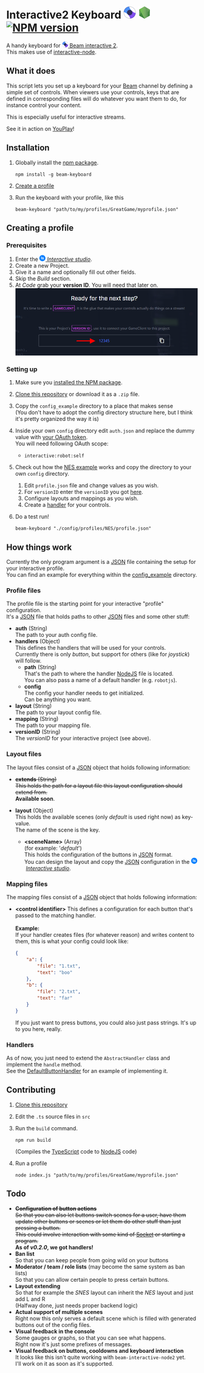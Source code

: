 # Interactive2 Keyboard [![Beam](doc/beamM.png)](https://beam.pro/) [![NodeJS](doc/nodejs.png)](https://nodejs.org/) [![NPM version](https://img.shields.io/npm/v/beam-keyboard.svg)](https://www.npmjs.com/package/beam-keyboard)

A handy keyboard for [![Beam](doc/beamS.png)&nbsp;Beam&nbsp;interactive&nbsp;2](https://dev.beam.pro/reference/interactive/).  
This makes use of [interactive-node](https://github.com/WatchBeam/interactive-node).

## What it does
This script lets you set up a keyboard for your [Beam](https://beam.pro/) channel by defining a simple set of controls.
When viewers use your controls, keys that are defined in corresponding files will do whatever you want them to do, for instance control your content.

This is especially useful for interactive streams.

See it in action on [YouPlay](https://beam.pro/Youplay)!

## Installation
1. Globally install the [npm package](https://www.npmjs.com/package/beam-keyboard2).  
	```shell
	npm install -g beam-keyboard
	```
	
1. [Create a profile](#creating-a-profile)

1. Run the keyboard with your profile, like this
	```shell
	beam-keyboard "path/to/my/profiles/GreatGame/myprofile.json"
	```	

## Creating a profile
### Prerequisites
1. Enter the [![Interactive Studio logo](doc/interactiveStudio.png)&nbsp;*Interactive&nbsp;studio*](https://beam.pro/i/studio).
1. Create a new Project.
1. Give it a name and optionally fill out other fields.
1. Skip the *Build* section.
1. At *Code* grab your **version ID**. You will need that later on.  
	![Image of where you can obtain your version ID](doc/getVersionID.png)
	
### Setting up
1. Make sure you [installed the NPM package](#installation).

1. [Clone this repository](https://help.github.com/articles/cloning-a-repository/) or download it as a ``.zip`` file.
	
1. Copy the ``config_example`` directory to a place that makes sense  
	(You don't have to adopt the config directory structure here, but I think it's pretty organized the way it is)

1. Inside your own ``config`` directory edit ``auth.json`` and replace the dummy value with [your OAuth token](https://dev.beam.pro/reference/oauth/).  
	You will need following OAuth scope:
	-	``interactive:robot:self``

1. Check out how the [NES example](config_example/profiles/NES) works and copy the directory to your own ``config`` directory.
	1. Edit ``profile.json`` file and change values as you wish.
	1. For ``versionID`` enter the ``versionID`` you got [here](#prerequisites).
	1. Configure layouts and mappings as you wish.
	1. Create a [handler](#handlers) for your controls.

1. Do a test run!
	```shell
	beam-keyboard "./config/profiles/NES/profile.json" 
	```

## How things work
Currently the only program argument is a [JSON](https://www.w3schools.com/js/js_json_intro.asp) file containing the setup for your interactive profile.  
You can find an example for everything within the [config_example](config_example/profiles/NES/profile.json) directory. 

### Profile files
The profile file is the starting point for your interactive "profile" configuration.  
It's a [JSON](https://www.w3schools.com/js/js_json_intro.asp) file that holds paths to other [JSON](https://www.w3schools.com/js/js_json_intro.asp) files and some other stuff:
-	**auth** (String)  
	The path to your auth config file.
-	**handlers** (Object)  
	This defines the handlers that will be used for your controls.  
	Currently there is only *button*, but support for others (like for *joystick*) will follow.
	-	**path** (String)  
		That's the path to where the handler [NodeJS](https://nodejs.org/) file is located.  
		You can also pass a name of a default handler (e.g. ``robotjs``).
	-	**config**  
		The config your handler needs to get initialized.  
		Can be anything you want.
-	**layout** (String)  
	The path to your layout config file.
-	**mapping** (String)  
	The path to your mapping file.
-	**versionID** (String)  
	The *versionID* for your interactive project (see above).

### Layout files
The layout files consist of a [JSON](https://www.w3schools.com/js/js_json_intro.asp) object that holds following information:
-	~~**extends** (String)  
	This holds the path for a layout file this layout configuration should extend from.~~  
	**Available soon**.
	
-	**layout** (Object)  
	This holds the available scenes (only *default* is used right now) as key-value.  
	The name of the scene is the key.
	-	**&lt;sceneName&gt;** (Array)  
		(for example: '*default*')  
		This holds the configuration of the buttons in [JSON](https://www.w3schools.com/js/js_json_intro.asp) format.  
		You can design the layout and copy the [JSON](https://www.w3schools.com/js/js_json_intro.asp) configuration in the ![Interactive Studio logo](doc/interactiveStudio.png)&nbsp;[*Interactive studio*](https://beam.pro/i/studio).	

### Mapping files
The mapping files consist of a [JSON](https://www.w3schools.com/js/js_json_intro.asp) object that holds following information:
- **&lt;control identifier&gt;**
	This defines a configuration for each button that's passed to the matching handler.  
	<br/>
	**Example:**  
	If your handler creates files (for whatever reason) and writes content to them, this is what your config could look like:  
	```json
	{
		"a": {
			"file": "1.txt",
			"text": "boo"
		},
		"b": {
			"file": "2.txt",
			"text": "far"
		}
	}
	```

	If you just want to press buttons, you could also just pass strings. It's up to you here, really.

### Handlers
As of now, you just need to extend the ``AbstractHandler`` class and implement the ``handle`` method.  
See the [DefaultButtonHandler](src/lib/handler/button/default.ts) for an example of implementing it.


## Contributing
1. [Clone this repository](https://help.github.com/articles/cloning-a-repository/)

1. Edit the ``.ts`` source files in ``src``

1. Run the ``build`` command.  
	```shell
	npm run build
	```
	(Compiles the [TypeScript](https://www.typescriptlang.org/) code to [NodeJS](https://nodejs.org/) code)

1. Run a profile
	```shell
	node index.js "path/to/my/profiles/GreatGame/myprofile.json"
	```


## Todo
-	~~**Configuration of button actions**  
	So that you can also let buttons switch scenes for a user, have them update other buttons or scenes or let them do other stuff than just pressing a button.  
	This could involve interaction with some kind of [Socket](https://en.wikipedia.org/wiki/Network_socket) or starting a program.~~  
	**As of *v0.2.0*, we got handlers!**
-	**Ban list**  
	So that you can keep people from going wild on your buttons
-	**Moderator / team / role lists** (may become the same system as ban lists)  
	So that you can allow certain people to press certain buttons.	
-	**Layout extending**  
	So that for example the *SNES* layout can inherit the *NES* layout and just add L and R  
	(Halfway done, just needs proper backend logic)
-	**Actual support of multiple scenes**  
	Right now this only serves a default scene which is filled with generated buttons out of the config files.
-	**Visual feedback in the console**  
	Some gauges or graphs, so that you can see what happens.  
	Right now it's just some prefixes of messages.
-	**Visual feedback on buttons, cooldowns and keyboard interaction**  
	It looks like this isn't quite working with ``beam-interactive-node2`` yet.  
	I'll work on it as soon as it's supported.
